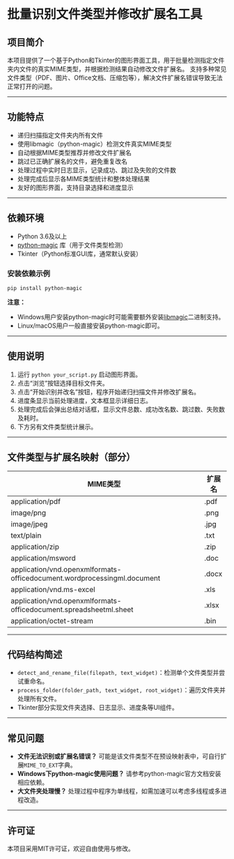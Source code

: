 # 批量识别文件类型并修改扩展名工具

## 项目简介

本项目提供了一个基于Python和Tkinter的图形界面工具，用于批量检测指定文件夹内文件的真实MIME类型，并根据检测结果自动修改文件扩展名。
 支持多种常见文件类型（PDF、图片、Office文档、压缩包等），解决文件扩展名错误导致无法正常打开的问题。

------

## 功能特点

- 递归扫描指定文件夹内所有文件
- 使用libmagic（python-magic）检测文件真实MIME类型
- 自动根据MIME类型推荐并修改文件扩展名
- 跳过已正确扩展名的文件，避免重复改名
- 处理过程中实时日志显示，记录成功、跳过及失败的文件数
- 处理完成后显示各MIME类型统计和整体处理结果
- 友好的图形界面，支持目录选择和进度显示

------

## 依赖环境

- Python 3.6及以上
- [python-magic](https://github.com/ahupp/python-magic) 库（用于文件类型检测）
- Tkinter（Python标准GUI库，通常默认安装）

### 安装依赖示例

```
pip install python-magic
```

**注意：**

- Windows用户安装python-magic时可能需要额外安装[libmagic](https://github.com/julian-r/python-magic#windows)二进制支持。
- Linux/macOS用户一般直接安装python-magic即可。

------

## 使用说明

1. 运行 `python your_script.py` 启动图形界面。
2. 点击“浏览”按钮选择目标文件夹。
3. 点击“开始识别并改名”按钮，程序开始递归扫描文件并修改扩展名。
4. 进度条显示当前处理进度，文本框显示详细日志。
5. 处理完成后会弹出总结对话框，显示文件总数、成功改名数、跳过数、失败数及耗时。
6. 下方另有文件类型统计展示。

------

## 文件类型与扩展名映射（部分）

| MIME类型                                                     | 扩展名 |
| ------------------------------------------------------------ | ------ |
| application/pdf                                              | .pdf   |
| image/png                                                    | .png   |
| image/jpeg                                                   | .jpg   |
| text/plain                                                   | .txt   |
| application/zip                                              | .zip   |
| application/msword                                           | .doc   |
| application/vnd.openxmlformats-officedocument.wordprocessingml.document | .docx  |
| application/vnd.ms-excel                                     | .xls   |
| application/vnd.openxmlformats-officedocument.spreadsheetml.sheet | .xlsx  |
| application/octet-stream                                     | .bin   |



------

## 代码结构简述

- `detect_and_rename_file(filepath, text_widget)`：检测单个文件类型并尝试重命名。
- `process_folder(folder_path, text_widget, root_widget)`：遍历文件夹并处理所有文件。
- Tkinter部分实现文件夹选择、日志显示、进度条等UI组件。

------

## 常见问题

- **文件无法识别或扩展名错误？**
   可能是该文件类型不在预设映射表中，可自行扩展`MIME_TO_EXT`字典。
- **Windows下python-magic使用问题？**
   请参考python-magic官方文档安装相应依赖。
- **大文件夹处理慢？**
   处理过程中程序为单线程，如需加速可以考虑多线程或多进程改造。

------

## 许可证

本项目采用MIT许可证，欢迎自由使用与修改。